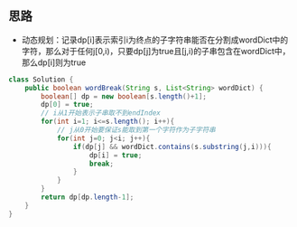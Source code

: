 ## 思路
- 动态规划：记录dp[i]表示索引i为终点的子字符串能否在分割成wordDict中的字符，那么对于任何j[0,i)，只要dp[j]为true且[j,i)的子串包含在wordDict中，那么dp[i]则为true

```java
class Solution {
    public boolean wordBreak(String s, List<String> wordDict) {
        boolean[] dp = new boolean[s.length()+1];
        dp[0] = true;
        // i从1开始表示子串取不到endIndex
        for(int i=1; i<=s.length(); i++){
            // j从0开始要保证s能取到第一个字符作为子字符串
            for(int j=0; j<i; j++){
                if(dp[j] && wordDict.contains(s.substring(j,i))){
                    dp[i] = true;
                    break;
                }
            }
        }
        return dp[dp.length-1];
    }
}
```